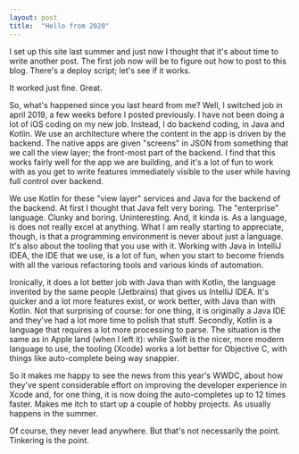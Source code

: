 ```yaml
---
layout: post
title:  "Hello from 2020"
---
```


I set up this site last summer and just now I thought that it's about time to write another post.  The first job now will be to figure out how to post to this blog.  There's a deploy script; let's see if it works. 

It worked just fine. Great. 

So, what's happened since you last heard from me? Well, I switched job in april 2019, a few weeks before I posted previously.  I have not been doing a lot of iOS coding on my new job. Instead, I do backend coding, in Java and Kotlin. We use an architecture where the content in the app is driven by the backend. The native apps are given "screens" in JSON from something that we call the view layer; the front-most part of the backend. I find that this works fairly well for the app we are building, and it's a lot of fun to work with as you get to write features immediately visible to the user while having full control over backend. 

We use Kotlin for these "view layer" services and Java for the backend of the backend. At first I thought that Java felt very boring. The "enterprise" language. Clunky and boring. Uninteresting. And, it kinda is. As a language, is does not really excel at anything. What I am really starting to appreciate, though, is that a programming environment is never about just a language. It's also about the tooling that you use with it. Working with Java in IntelliJ IDEA, the IDE that we use, is a lot of fun, when you start to become friends with all the various refactoring tools and various kinds of automation.  

Ironically, it does a lot better job with Java than with Kotlin, the language invented by the same people (Jetbrains) that gives us IntelliJ IDEA. It's quicker and a lot more features exist, or work better, with Java than with Kotlin. Not that surprising of course: for one thing, it is originally a Java IDE and they've had a lot more time to polish that stuff. Secondly, Kotlin is a language that requires a lot more processing to parse. The situation is the same as in Apple land (when I left it): while Swift is the nicer, more modern language to use, the tooling (Xcode) works a lot better for Objective C, with things like auto-complete being way snappier. 

So it makes me happy to see the news from this year's WWDC, about how they've spent considerable effort on improving the developer experience in Xcode and, for one thing, it is now doing the auto-completes up to 12 times faster. Makes me itch to start up a couple of hobby projects. As usually happens in the summer. 

Of course, they never lead anywhere. But that's not necessarily the point. Tinkering is the point. 